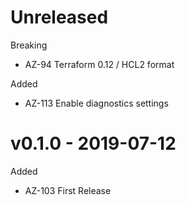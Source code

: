 # Unreleased

Breaking

  * AZ-94 Terraform 0.12 / HCL2 format
  
Added

  * AZ-113 Enable diagnostics settings 

# v0.1.0 - 2019-07-12

Added

  * AZ-103 First Release
